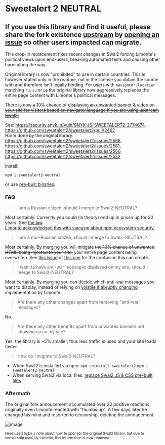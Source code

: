 # Sweetalert 2 NEUTRAL

## If you use this library and find it useful, please share the fork existence [upstream](https://github.com/sweetalert2/sweetalert2/issues) by [opening an issue](https://github.com/sweetalert2/sweetalert2/issues/new?assignees=&labels=&template=01_bug_report.md) so other users impacted can migrate.

This drop-in replacement fixes recent changes in Swal2 forcing Limonte's political views upon end-users, breaking automated tests and causing other harm along the way.
  
Original library is now "prohibited" to use in certain countries. This is however stated only in the readme, not in the license you obtain the source with and therefore isn't legally binding. For users with `navigator.location` matching `ru`, `su` or `рф` the original library now aggressively replaces the entire page content with Limonte's political messages. 
   
~~[There is now a 10% chance of displaying an unwanted banner & video on your site for visitors based on navigator.language if you are using upstream Swal2.](https://github.com/sweetalert2/sweetalert2/blob/main/src/SweetAlert.js#L235-L279)~~  
  
See: https://security.snyk.io/vuln/SNYK-JS-SWEETALERT2-2774674, https://github.com/sweetalert2/sweetalert2/pull/2462   
Harm done by the original library: https://github.com/sweetalert2/sweetalert2/issues/2568, https://github.com/sweetalert2/sweetalert2/issues/2561, https://github.com/sweetalert2/sweetalert2/issues/2560, https://github.com/sweetalert2/sweetalert2/issues/2552


Install:
```
npm i sweetalert2-neutral
```
or use [pre-built binaries](https://github.com/lofcz/sweetalert2-neutral/releases).

### FAQ

> I am a Russian citizen, should I merge to Swal2-NEUTRAL?

Most certainly. Currently you could (in theory) end up in prison up for 20 years. See [the law](http://www.consultant.ru/document/cons_doc_LAW_10699/4618fd95c30a6fbe7717ceaebf64f082e735c9ad/).  
[Limonte acknowledged this with sarcasm about npm ecosystem security.](https://github.com/sweetalert2/sweetalert2/pull/2462#issuecomment-1184357588)

> I am a non-Russian citizen, should I merge to Swal2-NEUTRAL?

Most certainly. By merging you will mitigate ~~the 10% chance of unwanted HTML being injected to your site.~~ your entire page content being overwriten. See [this issue](https://github.com/sweetalert2/sweetalert2/issues/2466) or [this one](https://github.com/sweetalert2/sweetalert2/issues/2474) for the confusion this can create.

> I want to have anti-war messages displayed on my site, should I merge to Swal2-NEUTRAL?

Most certainly. By merging you can decide which anti-war messages you want to display, instead of relying on [volatile & abruptly changing](https://github.com/sweetalert2/sweetalert2/commit/fc75aafc9b723740122e4afc880eefeec7155d24) implementation by Limonte.

> Are there any other changes apart from removing "anti-war" messages?

No.

> Are there any other benefits apart from unwanted banners not showing up on my site?

Yes, the library is ~5% smaller, thus less traffic is used and your site loads faster.

> How do I migrate to Swal2-NEUTRAL?

- When Swal2 is installed via npm: `npm uninstall sweetalert2` `npm i sweetalert2-neutral`
- When serving Swal2 via local files: [replace Swal2 JS & CSS pre-built files](https://github.com/lofcz/sweetalert2-neutral/releases)

### Aftermath

The original fork annoucement accumulated over 20 positive reactions, originally even Limonte reacted with "thumbs up". A few days later he changed his mind and resorted to censorship, deleting the annoucement:

![image](https://user-images.githubusercontent.com/10260230/180612664-87a2b27b-7509-4b92-8caa-0e62a6d78f53.png)

<sub>Here used to be a note about how to sponsor the original Swal2 library, but due to censorship used by Limonte, this information is now removed.</sub>
